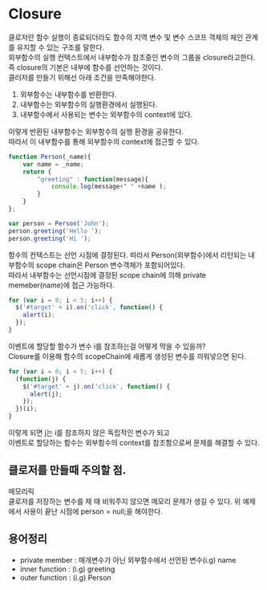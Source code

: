 # Closure

클로저란 함수 실행이 종료되더라도 함수의 지역 변수 및 변수 스코프 객체의 체인 관계를 유지할 수 있는 구조를 말한다.  
외부함수의 실행 컨텍스트에서 내부함수가 참조중인 변수의 그룹을 closure라고한다.  
즉 closure의 기본은 내부에 함수를 선언하는 것이다.  
클러저를 만들기 위해선 아래 조건을 만족해야한다.

1. 외부함수는 내부함수를 반환한다.
2. 내부함수는 외부함수의 실행환경에서 실행된다.
3. 내부함수에서 사용되는 변수는 외부함수의 context에 있다.

이렇게 반환된 내부함수는 외부함수의 실행 환경을 공유한다.  
따라서 이 내부함수를 통해 외부함수의 context에 접근할 수 있다.




```js
function Person(_name){
    var name = _name;
    return {
        "greeting" : function(message){
            console.log(message+" " +name );
        }
    }
};

var person = Person('John');
person.greeting('Hello ');
person.greeting('Hi '); 
```
함수의 컨텍스트는 선언 시점에 결정된다.
따라서 Person(외부함수)에서 리턴되는 내부함수의 scope chain은
Person 변수객체가 포함되어있다.  
따라서 내부함수는 선언시점에 결정된 scope chain에 의해 private memeber(name)에 접근 가능하다.


```js
for (var i = 0; i < 5; i++) {
  $('#target' + i).on('click', function() {
    alert(i);
  });
}
```
이벤트에 할당할 함수가 변수 i를 참조하는걸 어떻게 막을 수 있을까?  
Closure를 이용해 함수의 scopeChain에 새롭게 생성된 변수를 끼워넣으면 된다.

```js
for (var i = 0; i < 5; i++) {
  (function(j) {
    $('#target' + j).on('click', function() {
      alert(j);
    });
  })(i);
}
```
이렇게 되면 j는 i를 참조하지 않은 독립적인 변수가 되고  
이벤트로 할당하는 함수는 외부함수의 context를 참조함으로써 문제를 해결할 수 있다.


## 클로저를 만들때 주의할 점.
메모리릭  
클로저를 저장하는 변수를 제 때 비워주지 않으면 메모리 문제가 생길 수 있다.
위 예제에서 사용이 끝난 시점에 person = null;을 해야한다.



## 용어정리
- private member : 매개변수가 아닌 외부함수에서 선언된 변수(i.g) name
- inner function : (i.g) greeting
- outer  function : (i.g) Person
